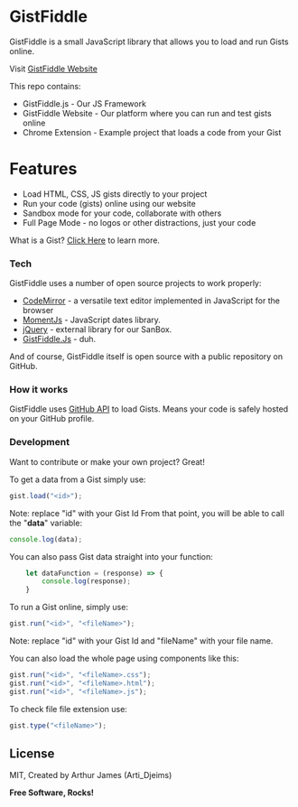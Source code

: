 # GistFiddle

GistFiddle is a small JavaScript library that allows you to load and run Gists online.

Visit [GistFiddle Website](http://gistfiddle.online/)

This repo contains:
  - GistFiddle.js - Our JS Framework
  - GistFiddle Website - Our platform where you can run and test gists online
  - Chrome Extension - Example project that loads a code from  your Gist

# Features

  - Load HTML, CSS, JS gists directly to your project
  - Run your code (gists) online using our website
  - Sandbox mode for your code, collaborate with others
  - Full Page Mode - no logos or other distractions, just your code


What is a Gist? [Click Here](https://help.github.com/articles/about-gists/) to learn more.

### Tech

GistFiddle uses a number of open source projects to work properly:

* [CodeMirror] - a versatile text editor implemented in JavaScript for the browser
* [MomentJs] - JavaScript dates library.
* [jQuery] - external library for our SanBox.
* [GistFiddle.Js] - duh.

And of course, GistFiddle itself is open source with a public repository
on GitHub.

### How it works

GistFiddle uses [GitHub API](https://developer.github.com/v3/gists/) to load Gists. 
Means your code is safely hosted on your GitHub profile.

### Development

Want to contribute or make your own project? Great!

To get a data from a Gist simply use:
```javascript
gist.load("<id>");
```
Note: replace "id" with your Gist Id
From that point, you will be able to call the "**data**" variable:

```javascript
console.log(data);
```

You can also pass Gist data straight into your function:
```javascript
    let dataFunction = (response) => {
        console.log(response);
    }
```


To run a Gist online, simply use:

```javascript
gist.run("<id>", "<fileName>");
```
Note: replace "id" with your Gist Id and "fileName" with your file name.

You can also load the whole page using components like this:

```javascript
gist.run("<id>", "<fileName>.css");
gist.run("<id>", "<fileName>.html");
gist.run("<id>", "<fileName>.js");
```

To check file file extension use:

```javascript
gist.type("<fileName>");
```


License
----

MIT, Created by Arthur James (Arti_Djeims)


**Free Software, Rocks!**


   [GistFiddle.Js]: <https://github.com/ArtiDjeims/GistFiddle/>
   [jQuery]: <http://jquery.com>
   [CodeMirror]: <https://codemirror.net>
   [MomentJs]: <http://momentjs.com>

